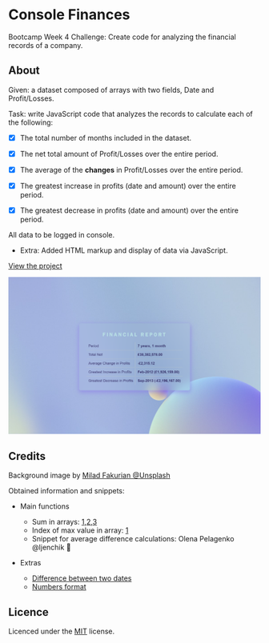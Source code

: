 # Console Finances

Bootcamp Week 4 Challenge: Create code for analyzing the financial records of a company.

## About

Given: a dataset composed of arrays with two fields, Date and Profit/Losses.

Task: write JavaScript code that analyzes the records to calculate each of the following:

- [x] The total number of months included in the dataset.

- [x] The net total amount of Profit/Losses over the entire period.

- [x] The average of the **changes** in Profit/Losses over the entire period.

- [x] The greatest increase in profits (date and amount) over the entire period.

- [x] The greatest decrease in profits (date and amount) over the entire period.

All data to be logged in console.

- Extra: Added HTML markup and display of data via JavaScript.

[View the project](https://alexandrabatrak.github.io/console-finances)

![Screenshot](./images/screenshot.png)

## Credits

Background image by [Milad Fakurian @Unsplash](https://unsplash.com/photos/PGdW_bHDbpI)

Obtained information and snippets:

- Main functions

  - Sum in arrays: [1](https://www.tutorialspoint.com/how-to-sum-all-elements-in-a-nested-array-javascript),[2](https://www.quora.com/What-is-the-best-algorithm-to-sum-numbers-in-nested-arrays),[3](https://bobbyhadz.com/blog/javascript-get-sum-of-array-of-numbers)
  - Index of max value in array: [1](https://bobbyhadz.com/blog/javascript-get-index-of-max-value-in-array)
  - Snippet for average difference calculations: Olena Pelagenko @ljenchik :raised_hands:

- Extras

  - [Difference between two dates](https://stackoverflow.com/questions/17732897/difference-between-two-dates-in-years-months-days-in-javascript)
  - [Numbers format](https://stackoverflow.com/questions/149055/how-to-format-numbers-as-currency-strings)

## Licence

Licenced under the [MIT](/LICENSE) license.
